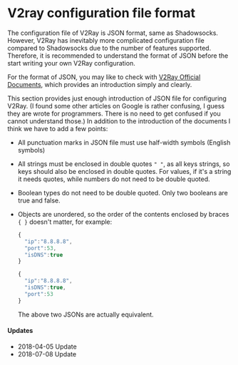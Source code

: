 # V2ray configuration file format

The configuration file of V2Ray is JSON format, same as Shadowsocks. However, V2Ray has inevitably more complicated configuration file compared to Shadowsocks due to the number of features supported. Therefore, it is recommended to understand the format of JSON before the start writing your own V2Ray configuration.

For the format of JSON, you may like to check with [V2Ray Official Documents](https://www.v2ray.com/chapter_02/), which provides an introduction simply and clearly.

This section provides just enough introduction of JSON file for configuring V2Ray. (I found some other articles on Google is rather confusing, I guess they are wrote for programmers. There is no need to get confused if you cannot understand those.) In addition to the introduction of the documents I think we have to add a few points:

- All punctuation marks in JSON file must use half-width symbols (English symbols)
- All strings must be enclosed in double quotes `" "`, as all keys strings, so keys should also be enclosed in double quotes. For values, if it's a string it needs quotes, while numbers do not need to be double quoted.
- Boolean types do not need to be double quoted. Only two booleans are true and false.
- Objects are unordered, so the order of the contents enclosed by braces `{ }` doesn't matter, for example:

  ```javascript
  {
    "ip":"8.8.8.8",
    "port":53,
    "isDNS":true
  }
  ```

  ```javascript
  {
    "ip":"8.8.8.8",
    "isDNS":true,
    "port":53
  }
  ```

  The above two JSONs are actually equivalent.


#### Updates

  - 2018-04-05 Update
  - 2018-07-08 Update

